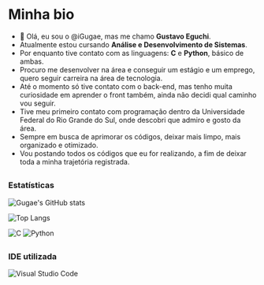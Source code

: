 # **Minha bio**

- 👋 Olá, eu sou o @iGugae, mas me chamo **Gustavo Eguchi**.
- Atualmente estou cursando **Análise e Desenvolvimento de Sistemas**. 
- Por enquanto tive contato com as linguagens: **C** e **Python**, básico de ambas.
- Procuro me desenvolver na área e conseguir um estágio e um emprego, quero seguir carreira na área de tecnologia.
- Até o momento só tive contato com o back-end, mas tenho muita curiosidade em aprender o front também, ainda não decidi qual caminho vou seguir.
- Tive meu primeiro contato com programação dentro da Universidade Federal do Rio Grande do Sul, onde descobri que admiro e gosto da área.
- Sempre em busca de aprimorar os códigos, deixar mais limpo, mais organizado e otimizado.
- Vou postando todos os códigos que eu for realizando, a fim de deixar toda a minha trajetória registrada.
  
##
### Estatísticas
![Gugae's GitHub stats](https://github-readme-stats.vercel.app/api?username=iGugae&show_icons=true&theme=one_dark_pro&hide_rank=true&locale=pt-br&hide=prs)

![Top Langs](https://github-readme-stats.vercel.app/api/top-langs/?username=iGugae&layout=compact&theme=one_dark_pro&locale=pt-br)

![C](https://img.shields.io/badge/c-00599C.svg?style=for-the-badge&logo=c&logoColor=white)
![Python](https://img.shields.io/badge/Python-14354C?style=for-the-badge&logo=python&logoColor=yellow)
##
### IDE utilizada
![Visual Studio Code](https://img.shields.io/badge/Visual%20Studio%20Code-black.svg?style=for-the-badge&logo=visual-studio-code&logoColor=white)

